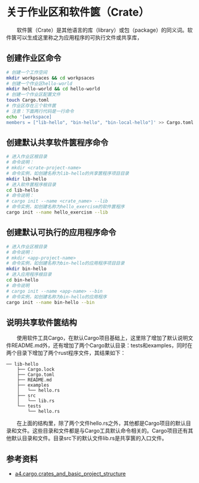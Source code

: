 # 关于作业区和软件篋（Crate）

　　软件篋（Crate）是其他语言的库（library）或包（package）的同义词。软件篋可以生成这里称之为应用程序的可执行文件或共享库，

## 创建作业区命令

```bash
# 创建一个工作空间
mkdir workpsaces && cd workpsaces
# 创建一个作业区hello-world
mkdir hello-world && cd hello-world
# 创建一个作业区配置文件
touch Cargo.toml
# 作业区存在三个软件篋
# 注意：下面两行代码是一行命令
echo '[workspace]
members = ["lib-hello", "bin-hello", "bin-local-hello"]' >> Cargo.toml
```

## 创建默认共享软件篋程序命令

```bash
# 进入作业区根目录
# 命令说明：
# mkdir <crate-project-name>
# 命令实例，如创建名称为lib-hello的共享篋程序项目目录
mkdir lib-hello
# 进入软件篋程序根目录
cd lib-hello
# 命令说明：
# cargo init --name <crate_name> --lib
# 命令实例，如创建名称为hello_exercism的软件篋程序
cargo init --name hello_exercism --lib
```

## 创建默认可执行的应用程序命令

```bash
# 进入作业区根目录
# 命令说明：
# mkdir <app-project-name>
# 命令实例，如创建名称为bin-hello的应用程序项目目录
mkdir bin-hello
# 进入应用程序根目录
cd bin-hello
# 命令说明
# cargo init --name <app-name> --bin
# 命令实例，如创建名称为bin-hello的应用程序
cargo init --name bin-hello --bin
```

## 说明共享软件篋结构

　　使用软件工具Cargo，在默认Cargo项目基础上，这里除了增加了默认说明文件README.md外，还有增加了两个Cargo默认目录：tests和examples，同时在两个目录下增加了两个rust程序文件，其结果如下：

```
── lib-hello
    ├── Cargo.lock
    ├── Cargo.toml
    ├── README.md
    ├── examples
    │   └── hello.rs
    ├── src
    │   └── lib.rs
    └── tests
        └── hello.rs
```

　　在上面的结构里，除了两个文件hello.rs之外，其他都是Cargo项目的默认目录和文件。这些目录和文件都是与Cargo工具默认命令相关的。Cargo项目还有其他默认目录和文件。目录src下的默认文件lib.rs是共享篋的入口文件。

## 参考资料
- [a4.cargo,crates_and_basic_project_structure](https://learning-rust.github.io/docs/a4.cargo,crates_and_basic_project_structure.html)